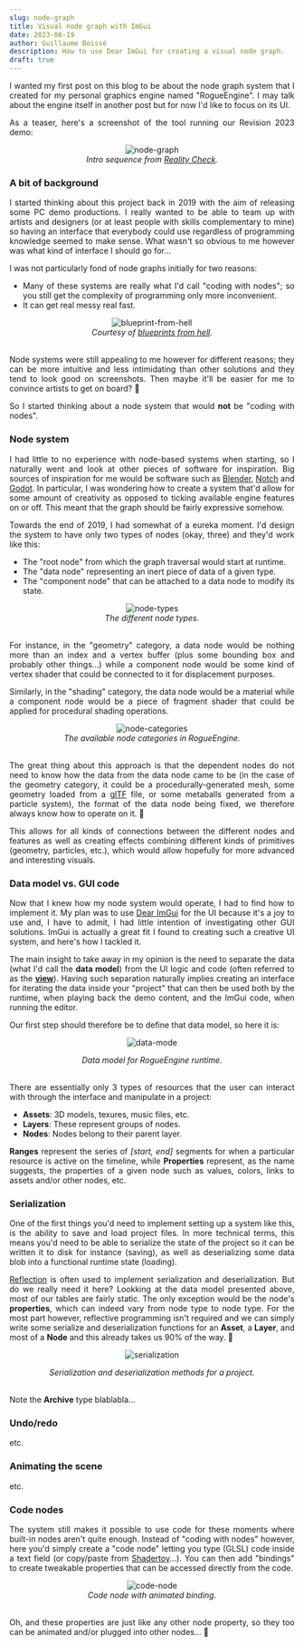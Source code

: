 ```yaml
---
slug: node-graph
title: Visual node graph with ImGui
date: 2023-06-19
author: Guillaume Boissé
description: How to use Dear ImGui for creating a visual node graph.
draft: true
---
```


<div style="text-align: justify">

I wanted my first post on this blog to be about the node graph system that I created for my personal graphics engine named "RogueEngine".
I may talk about the engine itself in another post but for now I'd like to focus on its UI. 

As a teaser, here's a screenshot of the tool running our Revision 2023 demo:

<div style="text-align: center;">

![node-graph](/node-graph.jpg)\
*Intro sequence from [Reality Check](https://www.pouet.net/prod.php?which=94177).*

</div>

### A bit of background

I started thinking about this project back in 2019 with the aim of releasing some PC demo productions.
I really wanted to be able to team up with artists and designers (or at least people with skills complementary to mine) so having an interface that everybody could use regardless of programming knowledge seemed to make sense.
What wasn't so obvious to me however was what kind of interface I should go for...
<!--it seemed to made sense to invest in an interface that everybody could use regardless of programming knowledge.-->

I was not particularly fond of node graphs initially for two reasons:
- Many of these systems are really what I'd call "coding with nodes"; so you still get the complexity of programming only more inconvenient.
- It can get real messy real fast.

<div style="text-align: center;">

![blueprint-from-hell](/blueprint-from-hell.png)\
*Courtesy of [blueprints from hell](https://blueprintsfromhell.tumblr.com/).*

</div>

\
Node systems were still appealing to me however for different reasons;
they can be more intuitive and less intimidating than other solutions and they tend to look good on screenshots.
Then maybe it'll be easier for me to convince artists to get on board? :slightly_smiling_face:

So I started thinking about a node system that would **not** be "coding with nodes".

### Node system

I had little to no experience with node-based systems when starting, so I naturally went and look at other pieces of software for inspiration.
Big sources of inspiration for me would be software such as [Blender](https://www.blender.org/), [Notch](https://www.notch.one/) and [Godot](https://godotengine.org/).
In particular, I was wondering how to create a system that'd allow for some amount of creativity as opposed to ticking available engine features on or off.
This meant that the graph should be fairly expressive somehow.
<!--would allow for composing scenes blablabla creating interesting and emergent effects, that is ....-->

Towards the end of 2019, I had somewhat of a eureka moment.
I'd design the system to have only two types of nodes (okay, three) and they'd work like this:
- The "root node" from which the graph traversal would start at runtime.
- The "data node" representing an inert piece of data of a given type.
- The "component node" that can be attached to a data node to modify its state.

<div style="text-align: center;">

![node-types](/node-types.png)\
*The different node types.*

</div>

\
For instance, in the "geometry" category, a data node would be nothing more than an index and a vertex buffer (plus some bounding box and probably other things...) while a component node would be some kind of vertex shader that could be connected to it for displacement purposes.

Similarly, in the "shading" category, the data node would be a material while a component node would be a piece of fragment shader that could be applied for procedural shading operations.

<div style="text-align: center;">

![node-categories](/node-categories.png)<br/>
*The available node categories in RogueEngine.*

</div>

\
The great thing about this approach is that the dependent nodes do not need to know how the data from the data node came to be (in the case of the geometry category, it could be a procedurally-generated mesh, some geometry loaded from a [glTF](https://registry.khronos.org/glTF/specs/2.0/glTF-2.0.html) file, or some metaballs generated from a particle system), the format of the data node being fixed, we therefore always know how to operate on it. :slightly_smiling_face:

This allows for all kinds of connections between the different nodes and features as well as creating effects combining different kinds of primitives (geometry, particles, etc.), which would allow hopefully for more advanced and interesting visuals.
<!--In this sense, this is a "data-oriented" node design.-->
<!--This allows for conecting nodes in all kinds of way therefore achieving a high degree of expression and flexibility in creating the scene content.-->

### Data model vs. GUI code

Now that I knew how my node system would operate, I had to find how to implement it.
My plan was to use [Dear ImGui](https://github.com/ocornut/imgui) for the UI because it's a joy to use and, I have to admit, I had little intention of investigating other GUI solutions. ImGui is actually a great fit I found to creating such a creative UI system, and here's how I tackled it.

The main insight to take away in my opinion is the need to separate the data (what I'd call the **data model**) from the UI logic and code (often referred to as the **[view](https://en.wikipedia.org/wiki/Model%E2%80%93view%E2%80%93controller)**).
Having such separation naturally implies creating an interface for iterating the data inside your "project" that can then be used both by the runtime, when playing back the demo content, and the ImGui code, when running the editor.
<!--It also makes it fairly straightforward to implement features such as undo/redo (more on this later...). :slightly_smiling_face:-->

Our first step should therefore be to define that data model, so here it is:

<div style="text-align: center;">

![data-mode](/data-model.png)<br/>

*Data model for RogueEngine runtime.*

</div>

\
There are essentially only 3 types of resources that the user can interact with through the interface and manipulate in a project:
- **Assets**: 3D models, texures, music files, etc.
- **Layers**: These represent groups of nodes.
- **Nodes**: Nodes belong to their parent layer.

**Ranges** represent the series of *[start, end]* segments for when a particular resource is active on the timeline, while **Properties** represent, as the name suggests, the properties of a given node such as values, colors, links to assets and/or other nodes, etc.
<!--This is arguably the most complex ...-->

<!--So the data model is really pretty straightforward.
When it comes to **assets** and **layers**, their properties are fixed (a name, a path to the file in the case of an asset and some unique ID) so serializing and deserializing the information for loading and saving purposes and/or editing their properties with ImGui is trivial.

Nodes are a bit more complex however as their properties blablabla.-->

### Serialization

One of the first things you'd need to implement setting up a system like this, is the ability to save and load project files.
In more technical terms, this means you'd need to be able to serialize the state of the project so it can be written it to disk for instance (saving), as well as deserializing some data blob into a functional runtime state (loading).

[Reflection](https://en.wikipedia.org/wiki/Reflective_programming) is often used to implement serialization and deserialization.
But do we really need it here?
Lookking at the data model presented above, most of our tables are fairly static.
The only exception would be the node's **properties**, which can indeed vary from node type to node type.
For the most part however, reflective programming isn't required and we can simply write some serialize and deserialization functions for an **Asset**, a **Layer**, and most of a **Node** and this already takes us 90% of the way. :slightly_smiling_face:

<div style="text-align: center;">

![serialization](/serialization.png)<br/>

*Serialization and deserialization methods for a project.*

</div>

\
Note the **Archive** type blablabla...

<!--
discuss about "database" approach...

Things are separate.

The "data model" is designed without the UI in mind.

Then, all we need to do, is to iterate all the items in our table (nodes in this case), and call the corresponding ImGui drawing function.
-->

### Undo/redo

etc.

### Animating the scene

etc.

### Code nodes

The system still makes it possible to use code for these moments where built-in nodes aren't quite enough.
Instead of "coding with nodes" however, here you'd simply create a "code node" letting you type (GLSL) code inside a text field (or copy/paste from [Shadertoy](https://www.shadertoy.com/)...).
You can then add "bindings" to create tweakable properties that can be accessed directly from the code.

<div style="text-align: center;">

![code-node](/code-node.gif)\
*Code node with animated binding.*

</div>

\
Oh, and these properties are just like any other node property, so they too can be animated and/or plugged into other nodes... :slightly_smiling_face:
